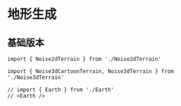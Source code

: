 # 地形生成

## 基础版本

```ts:inject
import { Noise2dTerrain } from './Noise2dTerrain'
```

<Noise2dTerrain />

```ts:inject
import { Noise3dCartoonTerrain, Noise3dTerrain } from './Noise3dTerrain'
```

<Noise3dTerrain />
<Noise3dCartoonTerrain />

```ts:inject
// import { Earth } from './Earth'
// <Earth />
```

